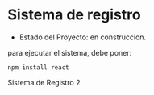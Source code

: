 <h1> Sistema de registro</h1>

- Estado del Proyecto: en construccion.

para ejecutar el sistema, debe poner:

```npm install react```

Sistema de Registro 2
